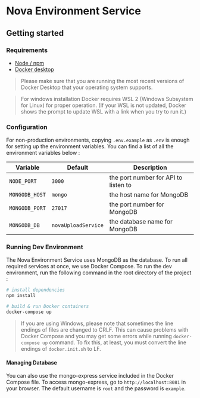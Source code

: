 Nova Environment Service
=========

## Getting started

### Requirements

- [Node / npm](https://nodejs.org/en/)
- [Docker desktop](https://docs.docker.com/get-docker/)

> Please make sure that you are running the most recent versions of Docker Desktop  that your operating system supports.

> For windows installation Docker requires WSL 2 (Windows Subsystem for Linux) for proper operation.
(If your WSL is not updated, Docker shows the prompt to update WSL with a link when you try to run it.)

### Configuration

For non-production environments, copying `.env.example` as `.env` is enough for setting up the environment variables. You can find a list of all the environment variables below :

| Variable | Default | Description |
| --- | --- | --- |
| `NODE_PORT` | `3000` | the port number for API to listen to |
| `MONGODB_HOST` | `mongo` | the host name for MongoDB |
| `MONGODB_PORT` | `27017` | the port number for MongoDB |
| `MONGODB_DB` | `novaUploadService` | the database name for MongoDB |


### Running Dev Environment

The Nova Environment Service uses MongoDB as the database. To run all required services at once, we use Docker Compose. To run the dev environment, run the following command in the root directory of the project :

```bash
# install dependencies
npm install

# build & run Docker containers
docker-compose up
```

> If you are using Windows, please note that sometimes the line endings of files are changed to CRLF. This can cause problems with Docker Compose and you may get some errors while running `docker-compose up` command. To fix this, at least, you must convert the line endings of `docker.init.sh` to LF.

#### Managing Database

You can also use the mongo-express service included in the Docker Compose file. To access mongo-express, go to `http://localhost:8081` in your browser. The default username is `root` and the password is `example`.

